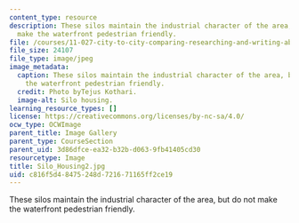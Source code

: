 ```yaml
---
content_type: resource
description: These silos maintain the industrial character of the area, but do not
  make the waterfront pedestrian friendly.
file: /courses/11-027-city-to-city-comparing-researching-and-writing-about-cities-spring-2006/c816f5d48475248d721671165ff2ce19_Silo_Housing2.jpg
file_size: 24107
file_type: image/jpeg
image_metadata:
  caption: These silos maintain the industrial character of the area, but do not make
    the waterfront pedestrian friendly.
  credit: Photo byTejus Kothari.
  image-alt: Silo housing.
learning_resource_types: []
license: https://creativecommons.org/licenses/by-nc-sa/4.0/
ocw_type: OCWImage
parent_title: Image Gallery
parent_type: CourseSection
parent_uid: 3d86dfce-ea32-b32b-d063-9fb41405cd30
resourcetype: Image
title: Silo_Housing2.jpg
uid: c816f5d4-8475-248d-7216-71165ff2ce19
---
```

These silos maintain the industrial character of the area, but do not make the waterfront pedestrian friendly.